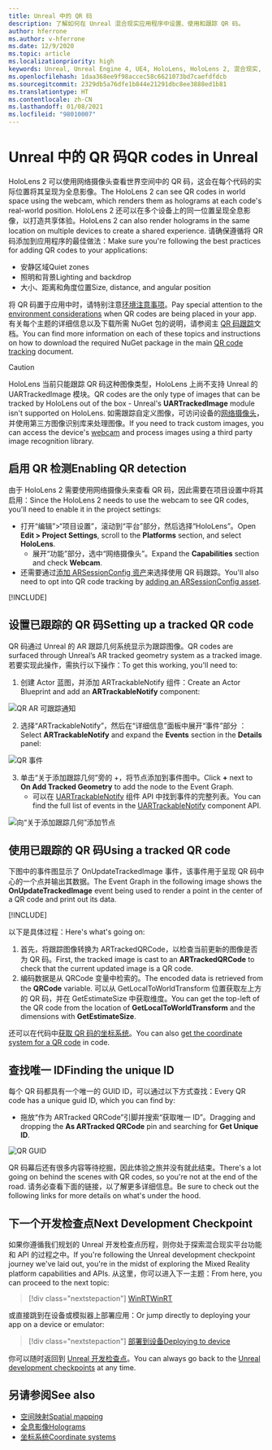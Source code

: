 ```yaml
---
title: Unreal 中的 QR 码
description: 了解如何在 Unreal 混合现实应用程序中设置、使用和跟踪 QR 码。
author: hferrone
ms.author: v-hferrone
ms.date: 12/9/2020
ms.topic: article
ms.localizationpriority: high
keywords: Unreal, Unreal Engine 4, UE4, HoloLens, HoloLens 2, 混合现实, 开发, 功能, 文档, 指南, 全息影像, qr 码, 混合现实头戴显示设备, windows 混合现实头戴显示设备, 虚拟现实头戴显示设备
ms.openlocfilehash: 1daa368ee9f98accec58c6621073bd7caefdfdcb
ms.sourcegitcommit: 2329db5a76dfe1b844e21291dbc8ee3888ed1b81
ms.translationtype: HT
ms.contentlocale: zh-CN
ms.lasthandoff: 01/08/2021
ms.locfileid: "98010007"
---
```

# <a name="qr-codes-in-unreal"></a><span data-ttu-id="20df3-104">Unreal 中的 QR 码</span><span class="sxs-lookup"><span data-stu-id="20df3-104">QR codes in Unreal</span></span>

<span data-ttu-id="20df3-105">HoloLens 2 可以使用网络摄像头查看世界空间中的 QR 码，这会在每个代码的实际位置将其呈现为全息影像。</span><span class="sxs-lookup"><span data-stu-id="20df3-105">The HoloLens 2 can see QR codes in world space using the webcam, which renders them as holograms at each code's real-world position.</span></span> <span data-ttu-id="20df3-106">HoloLens 2 还可以在多个设备上的同一位置呈现全息影像，以打造共享体验。</span><span class="sxs-lookup"><span data-stu-id="20df3-106">HoloLens 2 can also render holograms in the same location on multiple devices to create a shared experience.</span></span> <span data-ttu-id="20df3-107">请确保遵循将 QR 码添加到应用程序的最佳做法：</span><span class="sxs-lookup"><span data-stu-id="20df3-107">Make sure you're following the best practices for adding QR codes to your applications:</span></span>

- <span data-ttu-id="20df3-108">安静区域</span><span class="sxs-lookup"><span data-stu-id="20df3-108">Quiet zones</span></span>
- <span data-ttu-id="20df3-109">照明和背景</span><span class="sxs-lookup"><span data-stu-id="20df3-109">Lighting and backdrop</span></span>
- <span data-ttu-id="20df3-110">大小、距离和角度位置</span><span class="sxs-lookup"><span data-stu-id="20df3-110">Size, distance, and angular position</span></span>

<span data-ttu-id="20df3-111">将 QR 码置于应用中时，请特别注意[环境注意事项](../../environment-considerations-for-hololens.md)。</span><span class="sxs-lookup"><span data-stu-id="20df3-111">Pay special attention to the [environment considerations](../../environment-considerations-for-hololens.md) when QR codes are being placed in your app.</span></span> <span data-ttu-id="20df3-112">有关每个主题的详细信息以及下载所需 NuGet 包的说明，请参阅主 [QR 码跟踪](../platform-capabilities-and-apis/qr-code-tracking.md)文档。</span><span class="sxs-lookup"><span data-stu-id="20df3-112">You can find more information on each of these topics and instructions on how to download the required NuGet package in the main [QR code tracking](../platform-capabilities-and-apis/qr-code-tracking.md) document.</span></span>

> [!CAUTION]
> <span data-ttu-id="20df3-113">HoloLens 当前只能跟踪 QR 码这种图像类型，HoloLens 上尚不支持 Unreal 的 UARTrackedImage 模块。</span><span class="sxs-lookup"><span data-stu-id="20df3-113">QR codes are the only type of images that can be tracked by HoloLens out of the box - Unreal's **UARTrackedImage** module isn't supported on HoloLens.</span></span> <span data-ttu-id="20df3-114">如需跟踪自定义图像，可访问设备的[网络摄像头](unreal-hololens-camera.md)，并使用第三方图像识别库来处理图像。</span><span class="sxs-lookup"><span data-stu-id="20df3-114">If you need to track custom images, you can access the device's [webcam](unreal-hololens-camera.md) and process images using a third party image recognition library.</span></span> 

## <a name="enabling-qr-detection"></a><span data-ttu-id="20df3-115">启用 QR 检测</span><span class="sxs-lookup"><span data-stu-id="20df3-115">Enabling QR detection</span></span>

<span data-ttu-id="20df3-116">由于 HoloLens 2 需要使用网络摄像头来查看 QR 码，因此需要在项目设置中将其启用：</span><span class="sxs-lookup"><span data-stu-id="20df3-116">Since the HoloLens 2 needs to use the webcam to see QR codes, you'll need to enable it in the project settings:</span></span>
- <span data-ttu-id="20df3-117">打开“编辑”>“项目设置”，滚动到“平台”部分，然后选择“HoloLens”。</span><span class="sxs-lookup"><span data-stu-id="20df3-117">Open **Edit > Project Settings**, scroll to the **Platforms** section, and select **HoloLens**.</span></span>
    + <span data-ttu-id="20df3-118">展开“功能”部分，选中“网络摄像头”。</span><span class="sxs-lookup"><span data-stu-id="20df3-118">Expand the **Capabilities** section and check **Webcam**.</span></span>  
- <span data-ttu-id="20df3-119">还需要通过[添加 ARSessionConfig 资产](https://docs.microsoft.com/windows/mixed-reality/unreal-uxt-ch3#adding-the-session-asset)来选择使用 QR 码跟踪。</span><span class="sxs-lookup"><span data-stu-id="20df3-119">You'll also need to opt into QR code tracking by [adding an ARSessionConfig asset](https://docs.microsoft.com/windows/mixed-reality/unreal-uxt-ch3#adding-the-session-asset).</span></span>

[!INCLUDE[](includes/tabs-qr-codes-1.md)]

## <a name="setting-up-a-tracked-qr-code"></a><span data-ttu-id="20df3-120">设置已跟踪的 QR 码</span><span class="sxs-lookup"><span data-stu-id="20df3-120">Setting up a tracked QR code</span></span>

<span data-ttu-id="20df3-121">QR 码通过 Unreal 的 AR 跟踪几何系统显示为跟踪图像。</span><span class="sxs-lookup"><span data-stu-id="20df3-121">QR codes are surfaced through Unreal’s AR tracked geometry system as a tracked image.</span></span> <span data-ttu-id="20df3-122">若要实现此操作，需执行以下操作：</span><span class="sxs-lookup"><span data-stu-id="20df3-122">To get this working, you'll need to:</span></span>
1. <span data-ttu-id="20df3-123">创建 Actor 蓝图，并添加 ARTrackableNotify 组件：</span><span class="sxs-lookup"><span data-stu-id="20df3-123">Create an Actor Blueprint and add an **ARTrackableNotify** component:</span></span>

![QR AR 可跟踪通知](images/unreal-spatialmapping-artrackablenotify.PNG)

2. <span data-ttu-id="20df3-125">选择“ARTrackableNotify”，然后在“详细信息”面板中展开“事件”部分  ：</span><span class="sxs-lookup"><span data-stu-id="20df3-125">Select **ARTrackableNotify** and expand the **Events** section in the **Details** panel:</span></span>

![QR 事件](images/unreal-spatialmapping-events.PNG)

3. <span data-ttu-id="20df3-127">单击“关于添加跟踪几何”旁的 +，将节点添加到事件图中。</span><span class="sxs-lookup"><span data-stu-id="20df3-127">Click **+** next to **On Add Tracked Geometry** to add the node to the Event Graph.</span></span>
    - <span data-ttu-id="20df3-128">可以在 [UARTrackableNotify](https://docs.unrealengine.com/API/Runtime/AugmentedReality/UARTrackableNotifyComponent/index.html) 组件 API 中找到事件的完整列表。</span><span class="sxs-lookup"><span data-stu-id="20df3-128">You can find the full list of events in the [UARTrackableNotify](https://docs.unrealengine.com/API/Runtime/AugmentedReality/UARTrackableNotifyComponent/index.html) component API.</span></span>

![向“关于添加跟踪几何”添加节点](images/unreal-qr-codes-tracked-geometry.png)

## <a name="using-a-tracked-qr-code"></a><span data-ttu-id="20df3-130">使用已跟踪的 QR 码</span><span class="sxs-lookup"><span data-stu-id="20df3-130">Using a tracked QR code</span></span>

<span data-ttu-id="20df3-131">下图中的事件图显示了 OnUpdateTrackedImage 事件，该事件用于呈现 QR 码中心的一个点并输出其数据。</span><span class="sxs-lookup"><span data-stu-id="20df3-131">The Event Graph in the following image shows the **OnUpdateTrackedImage** event being used to render a point in the center of a QR code and print out its data.</span></span>

[!INCLUDE[](includes/tabs-qr-codes-2.md)]

<span data-ttu-id="20df3-132">以下是具体过程：</span><span class="sxs-lookup"><span data-stu-id="20df3-132">Here's what's going on:</span></span>
1. <span data-ttu-id="20df3-133">首先，将跟踪图像转换为 ARTrackedQRCode，以检查当前更新的图像是否为 QR 码。</span><span class="sxs-lookup"><span data-stu-id="20df3-133">First, the tracked image is cast to an **ARTrackedQRCode** to check that the current updated image is a QR code.</span></span>  
2. <span data-ttu-id="20df3-134">编码数据是从 QRCode 变量中检索的。</span><span class="sxs-lookup"><span data-stu-id="20df3-134">The encoded data is retrieved from the **QRCode** variable.</span></span> <span data-ttu-id="20df3-135">可以从 GetLocalToWorldTransform 位置获取左上方的 QR 码，并在 GetEstimateSize 中获取维度。</span><span class="sxs-lookup"><span data-stu-id="20df3-135">You can get the top-left of the QR code from the location of **GetLocalToWorldTransform** and the dimensions with **GetEstimateSize**.</span></span>

<span data-ttu-id="20df3-136">还可以在代码中[获取 QR 码的坐标系统](https://docs.microsoft.com/windows/mixed-reality/qr-code-tracking#getting-the-coordinate-system-for-a-qr-code)。</span><span class="sxs-lookup"><span data-stu-id="20df3-136">You can also [get the coordinate system for a QR code](https://docs.microsoft.com/windows/mixed-reality/qr-code-tracking#getting-the-coordinate-system-for-a-qr-code) in code.</span></span>

## <a name="finding-the-unique-id"></a><span data-ttu-id="20df3-137">查找唯一 ID</span><span class="sxs-lookup"><span data-stu-id="20df3-137">Finding the unique ID</span></span>

<span data-ttu-id="20df3-138">每个 QR 码都具有一个唯一的 GUID ID，可以通过以下方式查找：</span><span class="sxs-lookup"><span data-stu-id="20df3-138">Every QR code has a unique guid ID, which you can find by:</span></span>
- <span data-ttu-id="20df3-139">拖放“作为 ARTracked QRCode”引脚并搜索“获取唯一 ID”。</span><span class="sxs-lookup"><span data-stu-id="20df3-139">Dragging and dropping the **As ARTracked QRCode**  pin and searching for **Get Unique ID**.</span></span>

![QR GUID](images/unreal-qr-guid.PNG)

<span data-ttu-id="20df3-141">QR 码幕后还有很多内容等待挖掘，因此体验之旅并没有就此结束。</span><span class="sxs-lookup"><span data-stu-id="20df3-141">There's a lot going on behind the scenes with QR codes, so you're not at the end of the road.</span></span> <span data-ttu-id="20df3-142">请务必查看下面的链接，以了解更多详细信息。</span><span class="sxs-lookup"><span data-stu-id="20df3-142">Be sure to check out the following links for more details on what's under the hood.</span></span>

## <a name="next-development-checkpoint"></a><span data-ttu-id="20df3-143">下一个开发检查点</span><span class="sxs-lookup"><span data-stu-id="20df3-143">Next Development Checkpoint</span></span>

<span data-ttu-id="20df3-144">如果你遵循我们规划的 Unreal 开发检查点历程，则你处于探索混合现实平台功能和 API 的过程之中。</span><span class="sxs-lookup"><span data-stu-id="20df3-144">If you're following the Unreal development checkpoint journey we've laid out, you're in the midst of exploring the Mixed Reality platform capabilities and APIs.</span></span> <span data-ttu-id="20df3-145">从这里，你可以进入下一主题：</span><span class="sxs-lookup"><span data-stu-id="20df3-145">From here, you can proceed to the next topic:</span></span>

> [!div class="nextstepaction"]
> [<span data-ttu-id="20df3-146">WinRT</span><span class="sxs-lookup"><span data-stu-id="20df3-146">WinRT</span></span>](unreal-winRT.md)

<span data-ttu-id="20df3-147">或直接跳到在设备或模拟器上部署应用：</span><span class="sxs-lookup"><span data-stu-id="20df3-147">Or jump directly to deploying your app on a device or emulator:</span></span>

> [!div class="nextstepaction"]
> [<span data-ttu-id="20df3-148">部署到设备</span><span class="sxs-lookup"><span data-stu-id="20df3-148">Deploying to device</span></span>](unreal-deploying.md)

<span data-ttu-id="20df3-149">你可以随时返回到 [Unreal 开发检查点](unreal-development-overview.md#3-platform-capabilities-and-apis)。</span><span class="sxs-lookup"><span data-stu-id="20df3-149">You can always go back to the [Unreal development checkpoints](unreal-development-overview.md#3-platform-capabilities-and-apis) at any time.</span></span>

## <a name="see-also"></a><span data-ttu-id="20df3-150">另请参阅</span><span class="sxs-lookup"><span data-stu-id="20df3-150">See also</span></span>
* [<span data-ttu-id="20df3-151">空间映射</span><span class="sxs-lookup"><span data-stu-id="20df3-151">Spatial mapping</span></span>](../../design/spatial-mapping.md)
* [<span data-ttu-id="20df3-152">全息影像</span><span class="sxs-lookup"><span data-stu-id="20df3-152">Holograms</span></span>](../../discover/hologram.md)
* [<span data-ttu-id="20df3-153">坐标系统</span><span class="sxs-lookup"><span data-stu-id="20df3-153">Coordinate systems</span></span>](../../design/coordinate-systems.md)
